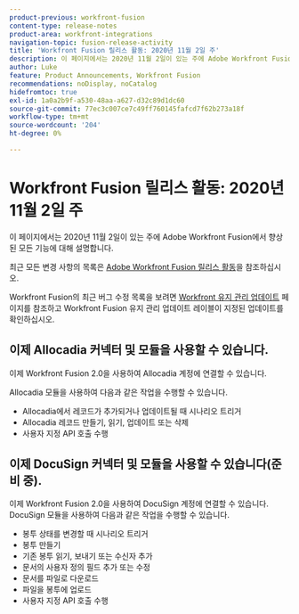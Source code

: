 ```yaml
---
product-previous: workfront-fusion
content-type: release-notes
product-area: workfront-integrations
navigation-topic: fusion-release-activity
title: 'Workfront Fusion 릴리스 활동: 2020년 11월 2일 주'
description: 이 페이지에서는 2020년 11월 2일이 있는 주에 Adobe Workfront Fusion에서 향상된 모든 기능에 대해 설명합니다.
author: Luke
feature: Product Announcements, Workfront Fusion
recommendations: noDisplay, noCatalog
hidefromtoc: true
exl-id: 1a0a2b9f-a530-48aa-a627-d32c89d1dc60
source-git-commit: 77ec3c007ce7c49ff760145fafcd7f62b273a18f
workflow-type: tm+mt
source-wordcount: '204'
ht-degree: 0%

---
```


# Workfront Fusion 릴리스 활동: 2020년 11월 2일 주

이 페이지에서는 2020년 11월 2일이 있는 주에 Adobe Workfront Fusion에서 향상된 모든 기능에 대해 설명합니다.

최근 모든 변경 사항의 목록은 [Adobe Workfront Fusion 릴리스 활동](/help/workfront-fusion/fusion-product-releases/fusion-release-activity.md)을 참조하십시오.

Workfront Fusion의 최근 버그 수정 목록을 보려면 [Workfront 유지 관리 업데이트](https://experienceleague.adobe.com/docs/workfront-known-issues/releases/current-updates.html) 페이지를 참조하고 Workfront Fusion 유지 관리 업데이트 레이블이 지정된 업데이트를 확인하십시오.

## 이제 Allocadia 커넥터 및 모듈을 사용할 수 있습니다.

이제 Workfront Fusion 2.0을 사용하여 Allocadia 계정에 연결할 수 있습니다.

Allocadia 모듈을 사용하여 다음과 같은 작업을 수행할 수 있습니다.

* Allocadia에서 레코드가 추가되거나 업데이트될 때 시나리오 트리거
* Allocadia 레코드 만들기, 읽기, 업데이트 또는 삭제
* 사용자 지정 API 호출 수행

## 이제 DocuSign 커넥터 및 모듈을 사용할 수 있습니다(준비 중).

이제 Workfront Fusion 2.0을 사용하여 DocuSign 계정에 연결할 수 있습니다. DocuSign 모듈을 사용하여 다음과 같은 작업을 수행할 수 있습니다.

* 봉투 상태를 변경할 때 시나리오 트리거
* 봉투 만들기
* 기존 봉투 읽기, 보내기 또는 수신자 추가
* 문서의 사용자 정의 필드 추가 또는 수정
* 문서를 파일로 다운로드
* 파일을 봉투에 업로드
* 사용자 지정 API 호출 수행

